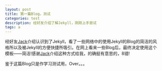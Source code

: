 ```yaml
---
layout: post
title: 第一篇Blog，测试
categories: test
description: 经好友介绍了解Jekyll，刚刚上手尝试
tags: a
---
```


经好友[Jack](https://github.com/xuejiancun)介绍认识到了Jekyll，看了一些网络中的使用Jekyll的Blog的简洁的风格所以及被Jekyll的方便快捷所吸引。在网上看来一些Blog后，最终决定使用这个模板——简洁!感谢[Jack](https://github.com/xuejiancun)介绍这种方式给我，的确挺有意思的，8错!

鉴于这篇Blog只是作学习测试用，Over。。。
